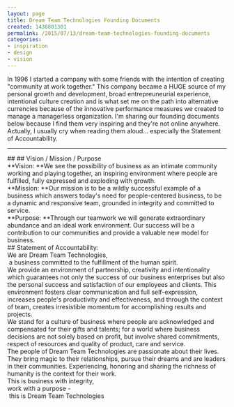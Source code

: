 ```yaml
---
layout: page
title: Dream Team Technologies Founding Documents
created: 1436801301
permalink: /2015/07/13/dream-team-technologies-founding-documents
categories:
- inspiration
- design
- vision
---
```

<div> </div><div>In 1996 I started a company with some friends with the intention of creating "community at work together." This company became a HUGE source of my personal growth and development, broad entrepreuneurial experience, intentional culture creation and is what set me on the path into alternative currencies because of the innovative performance measures we created to manage a managerless organization.  I'm sharing our founding documents below because I find them very inspiring and they're not online anywhere.  </div><div> </div><div>Actually, I usually cry when reading them aloud… especially the Statement of Accountability.</div><div><!--break--></div><div><hr>##  ## Vision / Mission / Purpose</div><div> </div><div>**Vision:  **We see the possibility of business as an intimate community working and playing together, an inspiring environment where people are fulfilled, fully expressed and exploding with growth.</div><div> </div><div>**Mission: **Our mission is to be a wildly successful example of a business which answers today's need for people-centered business, to be a dynamic and responsive team, grounded in integrity and committed to service.</div><div> </div><div>**Purpose: **Through our teamwork we will generate extraordinary abundance and an ideal work environment. Our success will be a contribution to our communities and provide a valuable new model for business.</div><div> </div>## Statement of Accountability:<div> </div><div>We are Dream Team Technologies,</div><div>          <span class="Apple-tab-span" style="white-space:pre"> a business committed to the fulfillment of the human spirit.</div><div> </div><div>We provide an environment of partnership, creativity and intentionality which guarantees not only the success of our business enterprises but also the personal success and satisfaction of our employees and clients.  This environment fosters clear communication and full self-expression, increases people's productivity and effectiveness, and through the context of team, creates irresistible momentum for accomplishing results and projects.</div><div> </div><div>We stand for a culture of business where people are acknowledged and compensated for their gifts and talents; for a world where business decisions are not solely based on profit, but involve shared commitments, respect of resources and quality of product, care and service.</div><div> </div><div>The people of Dream Team Technologies are passionate about their lives. They bring magic to their relationships, pursue their dreams and are leaders in their communities. Experiencing, honoring and sharing the richness of humanity is the context for their work.</div><div> </div><div>This is business with integrity,</div><div>           work with a purpose -</div><div>                  <span class="Apple-tab-span" style="white-space:pre"> this is Dream Team Technologies</div>
